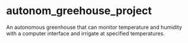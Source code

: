 # autonom_greehouse_project
An autonomous greenhouse that can monitor temperature and humidity with a computer interface and irrigate at specified temperatures.
